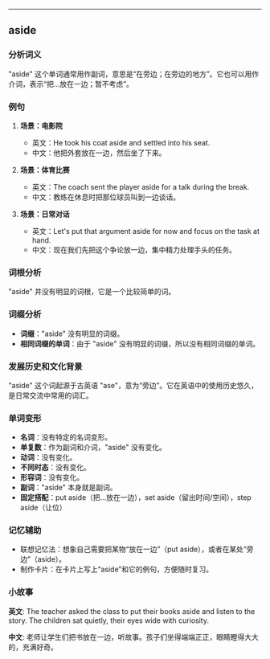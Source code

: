
---------------
## aside
### 分析词义
"aside" 这个单词通常用作副词，意思是“在旁边；在旁边的地方”。它也可以用作介词，表示“把...放在一边；暂不考虑”。

### 例句
1. **场景：电影院**  
   - 英文：He took his coat aside and settled into his seat.
   - 中文：他把外套放在一边，然后坐了下来。

2. **场景：体育比赛**  
   - 英文：The coach sent the player aside for a talk during the break.
   - 中文：教练在休息时把那位球员叫到一边谈话。

3. **场景：日常对话**  
   - 英文：Let's put that argument aside for now and focus on the task at hand.
   - 中文：现在我们先把这个争论放一边，集中精力处理手头的任务。

### 词根分析
"aside" 并没有明显的词根，它是一个比较简单的词。

### 词缀分析
- **词缀**："aside" 没有明显的词缀。
- **相同词缀的单词**：由于 "aside" 没有明显的词缀，所以没有相同词缀的单词。

### 发展历史和文化背景
"aside" 这个词起源于古英语 "ase"，意为“旁边”。它在英语中的使用历史悠久，是日常交流中常用的词汇。

### 单词变形
- **名词**：没有特定的名词变形。
- **单复数**：作为副词和介词，"aside" 没有变化。
- **动词**：没有变化。
- **不同时态**：没有变化。
- **形容词**：没有变化。
- **副词**："aside" 本身就是副词。
- **固定搭配**：put aside（把...放在一边），set aside（留出时间/空间），step aside（让位）

### 记忆辅助
- 联想记忆法：想象自己需要把某物“放在一边”（put aside），或者在某处“旁边”（aside）。
- 制作卡片：在卡片上写上“aside”和它的例句，方便随时复习。

### 小故事
**英文**:
The teacher asked the class to put their books aside and listen to the story. The children sat quietly, their eyes wide with curiosity.

**中文**:
老师让学生们把书放在一边，听故事。孩子们坐得端端正正，眼睛瞪得大大的，充满好奇。

